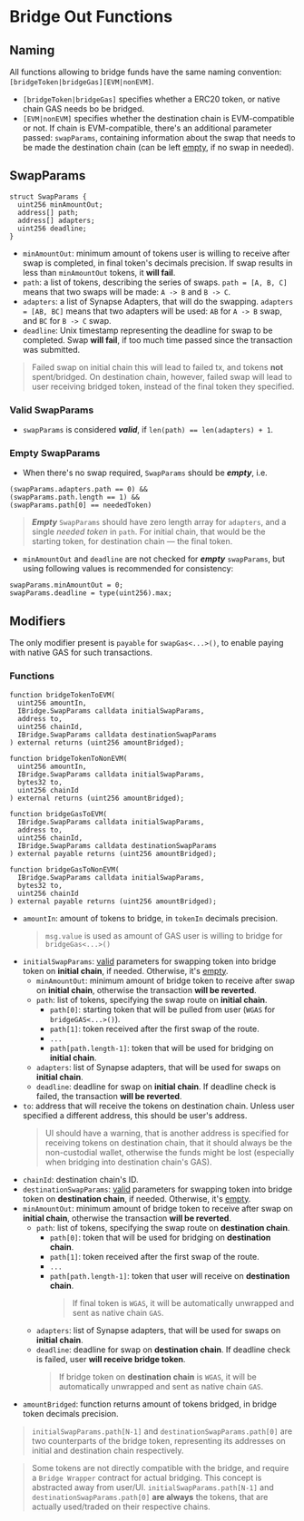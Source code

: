# Bridge Out Functions

## Naming

All functions allowing to bridge funds have the same naming convention: `[bridgeToken|bridgeGas][EVM|nonEVM]`.

- `[bridgeToken|bridgeGas]` specifies whether a ERC20 token, or native chain GAS needs bo be bridged.
- `[EVM|nonEVM]` specifies whether the destination chain is EVM-compatible or not. If chain is EVM-compatible, there's an additional parameter passed: `swapParams`, containing information about the swap that needs to be made the destination chain (can be left [empty](#empty-swapparams), if no swap in needed).

## SwapParams

```solidity
struct SwapParams {
  uint256 minAmountOut;
  address[] path;
  address[] adapters;
  uint256 deadline;
}

```

- `minAmountOut`: minimum amount of tokens user is willing to receive after swap is completed, in final token's decimals precision. If swap results in less than `minAmountOut` tokens, it **will fail**.
- `path`: a list of tokens, describing the series of swaps. `path = [A, B, C]` means that two swaps will be made: `A -> B` and `B -> C`.
- `adapters`: a list of Synapse Adapters, that will do the swapping. `adapters = [AB, BC]` means that two adapters will be used: `AB` for `A -> B` swap, and `BC` for `B -> C` swap.
- `deadline`: Unix timestamp representing the deadline for swap to be completed. Swap **will fail**, if too much time passed since the transaction was submitted.

> Failed swap on initial chain this will lead to failed tx, and tokens **not** spent/bridged. On destination chain, however, failed swap will lead to user receiving bridged token, instead of the final token they specified.

### Valid SwapParams

- `swapParams` is considered **_valid_**, if `len(path) == len(adapters) + 1`.

### Empty SwapParams

- When there's no swap required, `SwapParams` should be **_empty_**, i.e.

```solidity
(swapParams.adapters.path == 0) &&
(swapParams.path.length == 1) &&
(swapParams.path[0] == neededToken)
```

> **_Empty_** `SwapParams` should have zero length array for `adapters`, and a single _needed token_ in `path`. For initial chain, that would be the starting token, for destination chain — the final token.

- `minAmountOut` and `deadline` are not checked for **_empty_** `swapParams`, but using following values is recommended for consistency:

```solidity
swapParams.minAmountOut = 0;
swapParams.deadline = type(uint256).max;
```

## Modifiers

The only modifier present is `payable` for `swapGas<...>()`, to enable paying with native GAS for such transactions.

### Functions

```solidity
function bridgeTokenToEVM(
  uint256 amountIn,
  IBridge.SwapParams calldata initialSwapParams,
  address to,
  uint256 chainId,
  IBridge.SwapParams calldata destinationSwapParams
) external returns (uint256 amountBridged);

function bridgeTokenToNonEVM(
  uint256 amountIn,
  IBridge.SwapParams calldata initialSwapParams,
  bytes32 to,
  uint256 chainId
) external returns (uint256 amountBridged);

function bridgeGasToEVM(
  IBridge.SwapParams calldata initialSwapParams,
  address to,
  uint256 chainId,
  IBridge.SwapParams calldata destinationSwapParams
) external payable returns (uint256 amountBridged);

function bridgeGasToNonEVM(
  IBridge.SwapParams calldata initialSwapParams,
  bytes32 to,
  uint256 chainId
) external payable returns (uint256 amountBridged);

```

- `amountIn`: amount of tokens to bridge, in `tokenIn` decimals precision.
  > `msg.value` is used as amount of GAS user is willing to bridge for `bridgeGas<...>()`
- `initialSwapParams`: [valid](#valid-swapparams) parameters for swapping token into bridge token on **initial chain**, if needed. Otherwise, it's [empty](#empty-swapparams).
  - `minAmountOut`: minimum amount of bridge token to receive after swap on **initial chain**, otherwise the transaction **will be reverted**.
  - `path`: list of tokens, specifying the swap route on **initial chain**.
    - `path[0]`: starting token that will be pulled from user (`WGAS` for `bridgeGAS<...>()`).
    - `path[1]`: token received after the first swap of the route.
    - `...`
    - `path[path.length-1]`: token that will be used for bridging on **initial chain**.
  - `adapters`: list of Synapse adapters, that will be used for swaps on **initial chain**.
  - `deadline`: deadline for swap on **initial chain**. If deadline check is failed, the transaction **will be reverted**.
- `to`: address that will receive the tokens on destination chain. Unless user specified a different address, this should be user's address.
  > UI should have a warning, that is another address is specified for receiving tokens on destination chain, that it should always be the non-custodial wallet, otherwise the funds might be lost (especially when bridging into destination chain's GAS).
- `chainId`: destination chain's ID.
- `destinationSwapParams`: [valid](#valid-swapparams) parameters for swapping token into bridge token on **destination chain**, if needed. Otherwise, it's [empty](#empty-swapparams).
- `minAmountOut`: minimum amount of bridge token to receive after swap on **initial chain**, otherwise the transaction **will be reverted**.
  - `path`: list of tokens, specifying the swap route on **destination chain**.
    - `path[0]`: token that will be used for bridging on **destination chain**.
    - `path[1]`: token received after the first swap of the route.
    - `...`
    - `path[path.length-1]`: token that user will receive on **destination chain**.
      > If final token is `WGAS`, it will be automatically unwrapped and sent as native chain `GAS`.
  - `adapters`: list of Synapse adapters, that will be used for swaps on **initial chain**.
  - `deadline`: deadline for swap on **destination chain**. If deadline check is failed, user **will receive bridge token**.
    > If bridge token on **destination chain** is `WGAS`, it will be automatically unwrapped and sent as native chain `GAS`.
- `amountBridged`: function returns amount of tokens bridged, in bridge token decimals precision.

> `initialSwapParams.path[N-1]` and `destinationSwapParams.path[0]` are two counterparts of the bridge token, representing its addresses on initial and destination chain respectively.

> Some tokens are not directly compatible with the bridge, and require a `Bridge Wrapper` contract for actual bridging. This concept is abstracted away from user/UI. `initialSwapParams.path[N-1]` and `destinationSwapParams.path[0]` **are always** the tokens, that are actually used/traded on their respective chains.

